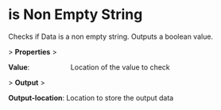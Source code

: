 # is Non Empty String

Checks if Data is a non empty string. Outputs a boolean value.

&gt; **Properties**
&gt; 

**Value**:                     Location of the value to check

&gt; **Output**
&gt; 

**Output-location**: Location to store the output data